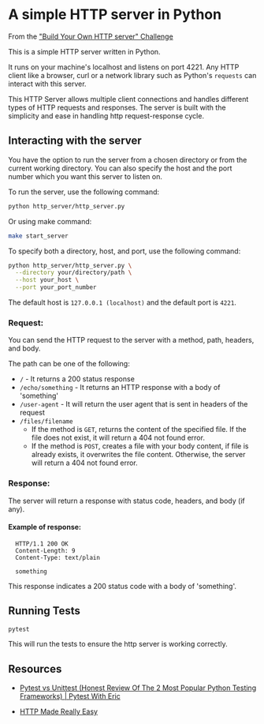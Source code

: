 # A simple HTTP server in Python

From the ["Build Your Own HTTP server" Challenge](https://app.codecrafters.io/courses/http-server/overview)

This is a simple HTTP server written in Python.

It runs on your machine's localhost and listens on port 4221. Any HTTP client like a browser, curl or a network library such as Python's `requests` can interact with this server.

This HTTP Server allows multiple client connections and handles different types of HTTP requests and responses. The server is built with the simplicity and ease in handling http request-response cycle.

## Interacting with the server

You have the option to run the server from a chosen directory or from the current working directory. You can also specify the host and the port number which you want this server to listen on.

To run the server, use the following command:

```bash
python http_server/http_server.py
```

Or using make command:

```bash
make start_server
```

To specify both a directory, host, and port, use the following command:

```bash
python http_server/http_server.py \
  --directory your/directory/path \
  --host your_host \
  --port your_port_number
```

The default host is `127.0.0.1 (localhost)` and the default port is `4221`.

### Request:

You can send the HTTP request to the server with a method, path, headers, and body.

The path can be one of the following:

- `/` - It returns a 200 status response
- `/echo/something` - It returns an HTTP response with a body of 'something'
- `/user-agent` - It will return the user agent that is sent in headers of the request
- `/files/filename`
  - If the method is `GET`, returns the content of the specified file. If the file does not exist, it will return a 404 not found error.
  - If the method is `POST`, creates a file with your body content, if file is already exists, it overwrites the file content. Otherwise, the server will return a 404 not found error.

### Response:

The server will return a response with status code, headers, and body (if any).

#### Example of response:

```text
  HTTP/1.1 200 OK
  Content-Length: 9
  Content-Type: text/plain

  something
```

This response indicates a 200 status code with a body of 'something'.

## Running Tests

```bash
pytest
```

This will run the tests to ensure the http server is working correctly.

## Resources

- [Pytest vs Unittest (Honest Review Of The 2 Most Popular Python Testing Frameworks) | Pytest With Eric](https://pytest-with-eric.com/comparisons/pytest-vs-unittest/#Recommendation-Unittest-vs-Pytest)

- [HTTP Made Really Easy](https://www.jmarshall.com/easy/http/#whatis)
